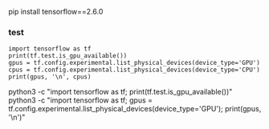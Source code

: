 pip install tensorflow==2.6.0
### test
```
import tensorflow as tf
print(tf.test.is_gpu_available())
gpus = tf.config.experimental.list_physical_devices(device_type='GPU')
cpus = tf.config.experimental.list_physical_devices(device_type='CPU')
print(gpus, '\n', cpus)
```

python3 -c "import tensorflow as tf; print(tf.test.is_gpu_available())"
python3 -c "import tensorflow as tf; gpus = tf.config.experimental.list_physical_devices(device_type='GPU'); print(gpus, '\n')"